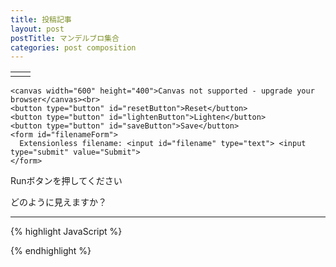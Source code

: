 ```yaml
---
title: 投稿記事
layout: post
postTitle: マンデルブロ集合
categories: post composition
---
```


<div class="row">
  <div class="col-sm-6">
    <table>
      <tr>
        <td id="messageBox"></td>
        <td id="elapsedTime"></td>
      </tr>
    </table>

    <canvas width="600" height="400">Canvas not supported - upgrade your browser</canvas><br>
    <button type="button" id="resetButton">Reset</button>  
    <button type="button" id="lightenButton">Lighten</button>    
    <button type="button" id="saveButton">Save</button>
    <form id="filenameForm"> 
      Extensionless filename: <input id="filename" type="text"> <input type="submit" value="Submit">
    </form>  
  </div>
  <div class="col-sm-6">
  	<p><span class="label label-info">Run</span>ボタンを押してください</p>
  	<p>どのように見えますか？</p>
  </div>	
</div>

- - -

{% highlight JavaScript %}


{% endhighlight %}

<script src="http://d3js.org/d3.v3.min.js" charset="utf-8"></script>

<script>

    var RE_MAX = 1.1; // This value will be adjusted as necessary to ensure that the rendered Mandelbrot set is never skewed (that is, true to it's actual shape).
    var RE_MIN = -2.5;
    var IM_MAX = 1.2;
    var IM_MIN = -1.2;
    var MAX_ITERATIONS = 2000; // Increase this value to improve detection of complex c values that belong to the Mandelbrot set.
    var STATIC_ZOOM_BOX_FACTOR = 0.25; // Increase to make the double-click and hold gesture zoom box bigger.
    var DEFAULT_MESSAGE = "Click or click-and-drag to zoom."  
    
    var globals = {}; // See the handleLoad function.
         
    window.addEventListener('load', handleLoad, false);
                    
    /************************************************************************************************************************************************************/
    
    Number.prototype.format = function() {
    /* 
      Formats this integer so that it has commas in the expected places.
    */
      var numberString = Math.round(this).toString(); // An integer value is assumed, so we ensure that it is indeed an integer.
      var precompiledRegularExpression = /(\d+)(\d{3})/;
      
      while ( precompiledRegularExpression.test(numberString) ) {
        numberString = numberString.replace(precompiledRegularExpression, '$1' + ',' + '$2'); // For this integer, inject ","'s at the appropriate locations.
      } // while
      
      return numberString;
    } // Number.prototype.format

    /*----------------------------------------------------------------------------------------------------------------------------------------------------------*/    

    function handleLoad() {      
      var canvas = document.getElementsByTagName('canvas')[0];
      var canvasWidth = canvas.width;
      var canvasHeight = canvas.height;      
      var ctx = canvas.getContext('2d');
      
      document.getElementsByTagName('table')[0].width = canvasWidth; // Make the table's width the same as the canvas's width.  
      document.getElementById('messageBox').innerHTML = DEFAULT_MESSAGE;
      
      globals.canvas = canvas;
      globals.canvas.context = ctx;
      globals.canvas.context.imageDataObject = ctx.createImageData(canvasWidth, canvasHeight); // Create an appropriately sized but empty canvas image data object.
            
      globals.staticZoomBoxWidth = STATIC_ZOOM_BOX_FACTOR * canvasWidth; // Maintains the original canvas width/height ratio.
      globals.staticZoomBoxHeight = STATIC_ZOOM_BOX_FACTOR * canvasHeight; // Maintains the original canvas width/height ratio.      
      
      globals.pointer = {};
      globals.pointer.down = false;        
             
      canvas.addEventListener('mousedown', handlePointer, false);
      canvas.addEventListener('mousemove', handlePointer, false);
      canvas.addEventListener('mouseup', handlePointer, false);    
          
      document.getElementById('resetButton').addEventListener('click', handleResetButton, false);
      document.getElementById('lightenButton').addEventListener('click', handleLightenButton, false);    
      document.getElementById('saveButton').addEventListener('click', handleSaveButton, false);        
      document.getElementById('filenameForm').addEventListener('submit', handleFormSubmit, false);    
    
      ctx.fillStyle = "rgba(255, 0, 0, 0.3)"; // The color and opacity of the zoom box. This is what gets saved when calling ctx.save().      

      handleResetButton();
    } // handleLoad
    
    /*----------------------------------------------------------------------------------------------------------------------------------------------------------*/    
    
    function adjusted_RE_MAX() {    
      var ReMax = globals.canvas.width * ( (IM_MAX - IM_MIN) / globals.canvas.height ) + RE_MIN;
      
      if (RE_MAX != ReMax) {
        alert("RE_MAX has been adjusted to: " + ReMax); // The user should never see this if RE_MAX is set correctly above.
      } // if

      return ReMax;
    } // adjusted_RE_MAX    
    
    /*----------------------------------------------------------------------------------------------------------------------------------------------------------*/    
    
    function drawMandelbrot() {     
      var startTime = new Date(); // Report how long it takes to render this particular region of the Mandelbrot set.             
      var canvas = globals.canvas;
      var canvasWidth = canvas.width;
      var canvasHeight = canvas.height;
      var ctx = canvas.context;
      var imageDataObjectData = ctx.imageDataObject.data; // imageDataObjectData is a reference to, not a copy of, ctx.imageDataObject.data
      
      var ReMax = globals.ReMax; // These 4 lines general require that setExtrema be called prior to calling drawMandelbrot.
      var ReMin = globals.ReMin;
      var ImMax = globals.ImMax;
      var ImMin = globals.ImMin;
      
      var x_coefficient = (ReMax - ReMin) / canvasWidth; // Keep the below loops as computation-free as possible.
      var y_coefficient = (ImMin - ImMax) / canvasHeight; // Keep the below loops as computation-free as possible.

      var iterationSum = 0;
      var currentPixel = 0;          
      for (var y = 0; y < canvasHeight; y++) {
        var c_Im = (y * y_coefficient) + ImMax; // Note that c = c_Re + c_Im*i
        
        for (var x = 0; x < canvasWidth; x++) {
          var c_Re = (x * x_coefficient) + ReMin // Convert the canvas x-coordinate to a complex plane Re-coordinate. c_Re represents the real part of a c value.
          
          var z_Re = 0; // The first z value (Zo) must be 0.
          var z_Im = 0; // The first z value (Zo) must be 0. Note that z = z_Re + z_Im*i
          
          var c_belongsToMandelbrotSet = true; // Assume that the c associated with Zn belongs to the Mandelbrot set (i.e., Zn remains bounded under iteration of Zn+1 = (Zn)^2 + c).
          var exponentialSmoothingSum = 0;
          for (var iterationCount = 1; iterationCount <= MAX_ITERATIONS; iterationCount++) {
            iterationSum++; // Keep track of how many iterations were performed in total so we can report this to the user.
          
            var z_Re_squared = z_Re * z_Re; // A small speed optimization.
            var z_Im_squared = z_Im * z_Im; // A small speed optimization.
    
            exponentialSmoothingSum += Math.exp( -(z_Re_squared + z_Im_squared) ); // Technically, this should be e^(-|z|). However, avoiding the expensive square root operation doesn't really effect the resulting image.              
            if (exponentialSmoothingSum >= 255) { // Don't cycle through the gray colors.
              exponentialSmoothingSum = 255;
            }

 
            if (z_Re_squared + z_Im_squared > 4) { // Checks if |z^2| is greater than 2. This approach avoids the expensive square root operation.
              c_belongsToMandelbrotSet = false; // This complex c value is not part of the Mandelbrot set (because it will always tend towards infinity under iteration).
              break; // Immediately check the next c value to see if it belongs to the Mandelbrot set or not.
            } // if
            
            // The next two lines perform Zn+1 = (Zn)^2 + c (recall that (x + yi)^2 = x^2 - y^2 + 2xyi, thus the real part is x^2 - y^2 and the imaginary part is 2xyi).
            z_Im = (2 * z_Re * z_Im) + c_Im; // We must calculate the next value of z_Im first because it depends on the current value of z_Re (not the next value of z_Re).
            z_Re = z_Re_squared - z_Im_squared + c_Re; // Calculate the next value of z_Re.
          } // for   
          
          if (c_belongsToMandelbrotSet) { // This complex c value is probably part of the Mandelbrot set because Zn did not tend toward infinity within MAX_ITERATIONS iterations.
            imageDataObjectData[currentPixel++] = 0; // Red. Note that there are 255 possible shades of red, green, blue, and alpha (i.e., opacity).
            imageDataObjectData[currentPixel++] = 0; // Green.
            imageDataObjectData[currentPixel++] = 0; // Blue.
            imageDataObjectData[currentPixel++] = 255; // Alpha (i.e., 0% transparency).
          } 
          else { // This complex c valus is definitely not part of the Mandelbrot set because Zn would tend toward infinity under iteration (i.e., |Zn| > 2).
            var pixelGrayscaleValue = 255 - exponentialSmoothingSum % 256; // Force the value of exponentialSmoothingSum to be between 0 and 255 inclusively. Note that all values for red, green, and blue are identical when using a grayscale.
            imageDataObjectData[currentPixel++] = pixelGrayscaleValue; 
            imageDataObjectData[currentPixel++] = pixelGrayscaleValue; 
            imageDataObjectData[currentPixel++] = pixelGrayscaleValue; 
            imageDataObjectData[currentPixel++] = 255;
          } // if-else
        } // for
      } // for        
      
      ctx.putImageData(ctx.imageDataObject, 0, 0); // Render our carefully constructed canvas image data array to the canvas.
          
      var elapsedMilliseconds = (new Date()) - startTime;
      document.getElementById('elapsedTime').innerHTML = iterationSum.format() + " iterations in " + (elapsedMilliseconds / 1000).toFixed(2) + " seconds"; // Note that the UI element is not updated until after this block terminates (which is the desired behavior).            
      document.getElementById('messageBox').innerHTML = DEFAULT_MESSAGE; // Erase the "Calculating..." message and replace it with the default message.
    } // drawMandelbrot
    
    /*----------------------------------------------------------------------------------------------------------------------------------------------------------*/
    
    function xToRe(x) {
      var x_coefficient = (globals.ReMax - globals.ReMin) / globals.canvas.width; 
      
      return (x * x_coefficient) + globals.ReMin; // Converts a canvas x-coordinate value to the associated complex plane Re-coordinate.
    } // xToRe
    
    /*----------------------------------------------------------------------------------------------------------------------------------------------------------*/    

    function yToIm(y) {
      var y_coefficient = (globals.ImMin - globals.ImMax) / globals.canvas.height; 
      
      return (y * y_coefficient) + globals.ImMax; // Converts a canvas y-coordinate value to the associated complex plane Im-coordinate.
    } // yToIm
    
    /*----------------------------------------------------------------------------------------------------------------------------------------------------------*/

    function handlePointer(evt) {
      var canvasWidthHeightRatio = globals.canvas.width / globals.canvas.height;
      var ctx = globals.canvas.context;
      
      var canvasX;
      var canvasY;      
      
      if (evt.offsetX && evt.offsetY) {
        canvasX = evt.offsetX; // Not supported in Firefox.
        canvasY = evt.offsetY; // Does not assume that the canvas element is a direct descendent of the body element.
      } else {
        canvasX = evt.clientX - evt.target.offsetLeft; // Supported in Firefox.
        canvasY = evt.clientY - evt.target.offsetTop; // Assumes that the canvas element is a direct descendent of the body element.
      } // if-else
      
      var zoomBoxWidth;
      var zoomBoxHeight;
      
      var ReMax;
      var ReMin;
      var ImMax;
      var ImMin;
            
      switch (evt.type) {
        case 'mousedown':
          globals.pointer.x1 = canvasX;
          globals.pointer.y1 = canvasY;
          globals.pointer.down = true;
          break;
        case 'mousemove':
          if (globals.pointer.down) {
            zoomBoxHeight = Math.abs(canvasY - globals.pointer.y1);  
            zoomBoxWidth = zoomBoxHeight * canvasWidthHeightRatio; // We must keep the zoom box dimensions proportional to the canvas dimensions in order to ensure that the resulting zoomed Mandelbrot image does not become skewed.
            ctx.putImageData(globals.canvas.context.imageDataObject, 0, 0); // Assumes that an initial image of the Mandelbrot set is drawn before we get to this point in the code. The purpose of this line is to erase the prior zoom box rectangle before drawing the next zoom box rectangle.
            ctx.fillRect(globals.pointer.x1, globals.pointer.y1, zoomBoxWidth, zoomBoxHeight); // With a freshly painted image of the current Mandelbrot set in place (see prior line), draw a new zoom box rectangle.
          } // if
          break;
        case 'mouseup':
          globals.pointer.down = false;          
          
          zoomBoxHeight = Math.abs(canvasY - globals.pointer.y1); // Only allow the zoom box to be drawn from an upper-left corner position down to a lower-right corner position.
          zoomBoxWidth = zoomBoxHeight * canvasWidthHeightRatio; // Again, ensure that the width/height ratio of the zoom box is proportional to the canvas's (this simplifies the algorithm).          

          if (zoomBoxHeight == 0) { // No zoom box has been drawn, so honor the fixed sized zoom box.
            var staticZoomBoxWidth = globals.staticZoomBoxWidth;
            var staticZoomBoxHeight = globals.staticZoomBoxHeight;
            var halfStaticZoomBoxWidth = staticZoomBoxWidth / 2;
            var halfStaticZoomBoxHeight = staticZoomBoxHeight / 2;
          
            ctx.fillRect(canvasX - halfStaticZoomBoxWidth, canvasY - halfStaticZoomBoxHeight, staticZoomBoxWidth, staticZoomBoxHeight); // Just leave this on the screen.
                         
            ReMin = xToRe(canvasX - halfStaticZoomBoxWidth); // Center the static zoom box about the point (evt.offsetX, evt.offsetY).
            ImMax = yToIm(canvasY - halfStaticZoomBoxHeight); 
            
            ReMax = xToRe(canvasX + halfStaticZoomBoxWidth);
            ImMin = yToIm(canvasY + halfStaticZoomBoxHeight);
          } 
          else { // A (possibly tiny) zoom box has been drawn, so honor it.
            ReMin = xToRe(globals.pointer.x1); // Convert the mouse's x-coordinate value (on the canvas) to the associated Re-coordinate value in the complex plane.
            ImMax = yToIm(globals.pointer.y1); // Convert the mouse's y-coordinate value (on the canvas) to the associated Im-coordinate value in the complex plane.
                                      
            ReMax = xToRe(zoomBoxWidth + globals.pointer.x1); // Convert the zoom box's final x-coordinate value to the associated Re-coordinate value in the complex plane.  
            ImMin = yToIm(zoomBoxHeight + globals.pointer.y1);  // Convert the zoom box's final y-coordinate value to the associated Re-coordinate value in the complex plane.            
          } // if-else
          
          document.getElementById('messageBox').innerHTML = "Calculating..."; // This isn't displayed until its containing code block exits, hence the need for setImmediate/setTimeout calls next. 
          document.getElementById('elapsedTime').innerHTML = ""; // Erase the prior run's statistics.     

          setExtrema(ReMax, ReMin, ImMax, ImMin); // Must set these globals prior to calling drawMandelbort because drawMandelbort accesses them.
          if (window.setImmediate) {
            window.setImmediate(drawMandelbrot); // Allow "Calculating..." to be immediately displayed on the screen.
          }
          else {
            window.setTimeout(drawMandelbrot, 0); // Allow "Calculating..." to be immediately displayed on the screen.
          }     
          break; 
        default:
          alert("Error in switch statement."); // Although unnecessary, defensive programming techniques such as this are highly recommended.
      } // switch              
    } // handlePointer    
        
    /*----------------------------------------------------------------------------------------------------------------------------------------------------------*/
    
    function setExtrema(ReMax, ReMin, ImMax, ImMin) {
    /* 
      This generally must be called prior to calling drawMandelbrot in that drawMandelbrot accesses the following 4 global variables.
    */
      globals.ReMax = ReMax;
      globals.ReMin = ReMin;
      globals.ImMax = ImMax;
      globals.ImMin = ImMin;          
    } // setExtrema
    
    /*----------------------------------------------------------------------------------------------------------------------------------------------------------*/
    
    function handleResetButton() {
      var reMax = adjusted_RE_MAX(); // If the constant RE_MAX is set correctly, the user will never see the alert that the adjusted_RE_MAX function can throw.
      
      setExtrema(reMax, RE_MIN, IM_MAX, IM_MIN);
      drawMandelbrot();          
    } // handleResetButton
    
    /*----------------------------------------------------------------------------------------------------------------------------------------------------------*/
    
    function handleLightenButton() {
      alert("handleLightenButton fired.");
    } // handleResetButton
    
    /*----------------------------------------------------------------------------------------------------------------------------------------------------------*/

    function handleSaveButton() {
      document.getElementById('filenameForm').style.visibility = "visible";
      document.getElementById('filename').focus(); // Place the cursor in the filename text input box.
    } // handleResetButton 
 
    /*----------------------------------------------------------------------------------------------------------------------------------------------------------*/

    function handleFormSubmit(evt) {
      alert("handleFormSubmit fired.");    
      evt.preventDefault(); // Do not refresh the page when the submit button is clicked.
      document.getElementById('filenameForm').style.visibility = "hidden";
    } // handleFormSubmit

</script>